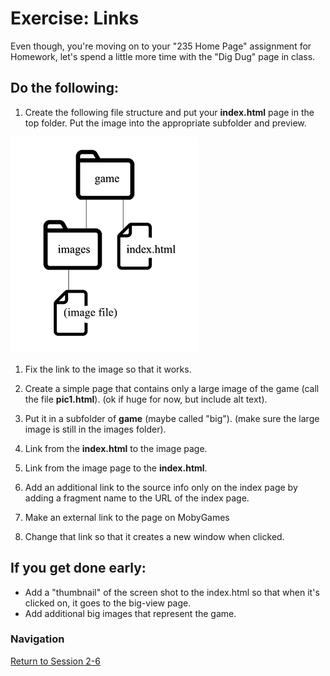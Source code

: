 # Exercise: Links 

Even though, you're moving on to your "235 Home Page" assignment for Homework, let's spend a little more time with the "Dig Dug" page in class.

## Do the following:

1. Create the following file structure and put your **index.html** page in the top folder.  Put the image into the appropriate subfolder and preview.

![file structure](links-file-structure.png)

1. Fix the link to the image so that it works.

1. Create a simple page that contains only a large image of the game (call the file **pic1.html**).  (ok if huge for now, but include alt text).  

1. Put it in a subfolder of **game** (maybe called "big").
(make sure the large image is still in the images folder).

1. Link from the **index.html** to the image page.

1. Link from the image page to the **index.html**.

1. Add an additional link to the source info only on the index page by adding a fragment name to the URL of the index page. 

1. Make an external link to the page on MobyGames

1. Change that link so that it creates a new window when clicked.

## If you get done early:

- Add a "thumbnail" of the screen shot to the index.html so that when it's clicked on, it goes to the big-view page.
- Add additional big images that represent the game.

### Navigation
[Return to Session 2-6](../sessions/2-6.md)


